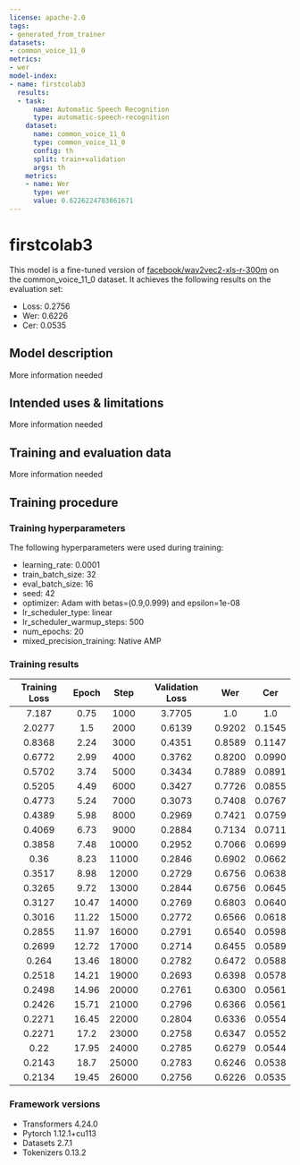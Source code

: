 ```yaml
---
license: apache-2.0
tags:
- generated_from_trainer
datasets:
- common_voice_11_0
metrics:
- wer
model-index:
- name: firstcolab3
  results:
  - task:
      name: Automatic Speech Recognition
      type: automatic-speech-recognition
    dataset:
      name: common_voice_11_0
      type: common_voice_11_0
      config: th
      split: train+validation
      args: th
    metrics:
    - name: Wer
      type: wer
      value: 0.6226224783861671
---
```


<!-- This model card has been generated automatically according to the information the Trainer had access to. You
should probably proofread and complete it, then remove this comment. -->

# firstcolab3

This model is a fine-tuned version of [facebook/wav2vec2-xls-r-300m](https://huggingface.co/facebook/wav2vec2-xls-r-300m) on the common_voice_11_0 dataset.
It achieves the following results on the evaluation set:
- Loss: 0.2756
- Wer: 0.6226
- Cer: 0.0535

## Model description

More information needed

## Intended uses & limitations

More information needed

## Training and evaluation data

More information needed

## Training procedure

### Training hyperparameters

The following hyperparameters were used during training:
- learning_rate: 0.0001
- train_batch_size: 32
- eval_batch_size: 16
- seed: 42
- optimizer: Adam with betas=(0.9,0.999) and epsilon=1e-08
- lr_scheduler_type: linear
- lr_scheduler_warmup_steps: 500
- num_epochs: 20
- mixed_precision_training: Native AMP

### Training results

| Training Loss | Epoch | Step  | Validation Loss | Wer    | Cer    |
|:-------------:|:-----:|:-----:|:---------------:|:------:|:------:|
| 7.187         | 0.75  | 1000  | 3.7705          | 1.0    | 1.0    |
| 2.0277        | 1.5   | 2000  | 0.6139          | 0.9202 | 0.1545 |
| 0.8368        | 2.24  | 3000  | 0.4351          | 0.8589 | 0.1147 |
| 0.6772        | 2.99  | 4000  | 0.3762          | 0.8200 | 0.0990 |
| 0.5702        | 3.74  | 5000  | 0.3434          | 0.7889 | 0.0891 |
| 0.5205        | 4.49  | 6000  | 0.3427          | 0.7726 | 0.0855 |
| 0.4773        | 5.24  | 7000  | 0.3073          | 0.7408 | 0.0767 |
| 0.4389        | 5.98  | 8000  | 0.2969          | 0.7421 | 0.0759 |
| 0.4069        | 6.73  | 9000  | 0.2884          | 0.7134 | 0.0711 |
| 0.3858        | 7.48  | 10000 | 0.2952          | 0.7066 | 0.0699 |
| 0.36          | 8.23  | 11000 | 0.2846          | 0.6902 | 0.0662 |
| 0.3517        | 8.98  | 12000 | 0.2729          | 0.6756 | 0.0638 |
| 0.3265        | 9.72  | 13000 | 0.2844          | 0.6756 | 0.0645 |
| 0.3127        | 10.47 | 14000 | 0.2769          | 0.6803 | 0.0640 |
| 0.3016        | 11.22 | 15000 | 0.2772          | 0.6566 | 0.0618 |
| 0.2855        | 11.97 | 16000 | 0.2791          | 0.6540 | 0.0598 |
| 0.2699        | 12.72 | 17000 | 0.2714          | 0.6455 | 0.0589 |
| 0.264         | 13.46 | 18000 | 0.2782          | 0.6472 | 0.0588 |
| 0.2518        | 14.21 | 19000 | 0.2693          | 0.6398 | 0.0578 |
| 0.2498        | 14.96 | 20000 | 0.2761          | 0.6300 | 0.0561 |
| 0.2426        | 15.71 | 21000 | 0.2796          | 0.6366 | 0.0561 |
| 0.2271        | 16.45 | 22000 | 0.2804          | 0.6336 | 0.0554 |
| 0.2271        | 17.2  | 23000 | 0.2758          | 0.6347 | 0.0552 |
| 0.22          | 17.95 | 24000 | 0.2785          | 0.6279 | 0.0544 |
| 0.2143        | 18.7  | 25000 | 0.2783          | 0.6246 | 0.0538 |
| 0.2134        | 19.45 | 26000 | 0.2756          | 0.6226 | 0.0535 |


### Framework versions

- Transformers 4.24.0
- Pytorch 1.12.1+cu113
- Datasets 2.7.1
- Tokenizers 0.13.2
